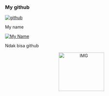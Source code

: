 ### My github

<p align="center">

<a href="#"><img title="github" src="https://img.shields.io/badge/RyzRdy-green?colorA=%23ff0000&colorB=%23017e40&style=for-the-badge"></a>

</p>
My name

<p align="center">

<a href="https://github.com/RyzRdy"><img title="My Name" src="https://img.shields.io/badge/Radya-orange.svg?style=for-the-badge&logo=github"></a>

</p>

Ndak bisa github

<p align="center">
<img src="https://images.alphacoders.com/968/968249.jpg" alt="IMG" width="150" height="128"/>
</p>








